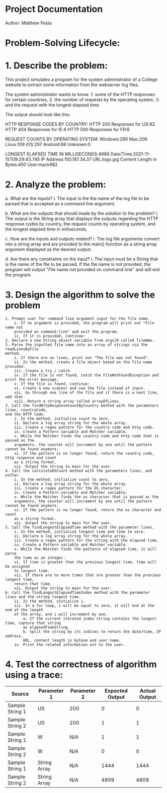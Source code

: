# Project Documentation

Author: Matthew Festa


# Problem-Solving Lifecycle:

# 1. Describe the problem:
This project simulates a program for the system administrator of a College website
to extract some information from the webserver log files. 

The system administrator wants to know:
    1. some of the HTTP responses for certain countries,
    2. the number of requests by the operating system,
    3. and the request with the longest elapsed time.

The output should look like this:

HTTP RESPONSE CODES BY COUNTRY:
HTTP 200 Responses for US:92
HTTP 404 Responses for IE:4
HTTP 500 Responses for FR:6

REQUEST COUNTS BY OPERATING SYSTEM:
Windows:290
Mac:206
Linux:109
iOS:297
Android:98
Unknown:0

LONGEST ELAPSED TIME IN MILLISECONDS:4989
Date/Time:2021-11-15T09:29:43.745
IP Address:150.187.34.37
URL:logo.jpg
Content Length in Bytes:450
User:mack982




# 2. Analyze the problem:

a. What are the inputs?
    i. The input is the the name of the log file to be parsed that is accepted
as a command line argument.



b. What are the outputs that should made by the solution to the problem?
    i. The output is the String array that displays the outputs regarding the
HTTP response codes by country, the request counts by operating system, and the
longest elapsed time in miliseconds.


c. How are the inputs and outputs related?
    i. The log file arguments convert into a string array and are provided to
the main() function as a string array argument displayed as the desired output.

d. Are there any constraints on the input?
    i. The input must be a String that is the name of the file to be parsed. If
the file name is not provided, the program will output  "File name not provided
on command-line" and will exit the program.

# 3. Design the algorithm to solve the problem
    1. Prompt user for command line argument input for the file name.
        i. If no argument is provided, the program will print out "File name not
        provided on command-line" and exit the program.
        ii. If it is provided, continue:
    2. Declare a new String object variable from args[0 called fileNme.
    3. Parse the inputted file name into an array of strings via the readLinesByFile
    method.
        i. If there are no lines, print out "The file was not found".
        ii. In the method, create a file object based on the file name provided.
        iii. Create a try / catch.
        iv. If the file is not found, catch the FileNotFoundException and print the error message.
        v. If the file is found, continue:
        vi. Create a new scanner and use the file instead of input.
        vii. Go through one line of the fila and if there is a next line, add that.
        viii. Return a string array called arrayOfLines.
    3. Call the findHttpResponseCountByCountry method with the parameters lines, countryCode,
    and the HTTP code.
        i. In the method, initialize count to zero.
        ii. Declare a log array string for the whole array.
        iii. Create a regex pattern for the country code and http code.
        iv. Create a Pattern variable and Matcher variable.
        v. While the Matcher finds the country code and http code that is passed as the
        arguments, the counter will increment by one until the pattern cannot be found anymore.
        vi. If the pattern is no longer found, return the country code, http response and count
        as a stirng format.
        vii. Output the string to main for the user.
    4. Call the calculateOSCount method with the parameters lines, and osChar.
        i. In the method, initialize count to zero.
        ii. Declare a log array string for the whole array.
        iii. Create a regex pattern for the OS character.
        iv. Create a Pattern variable and Matcher variable.
        v. While the Matcher finds the os character that is passed as the
        arguments, the counter will increment by one until the pattern cannot be found anymore.
        vi. If the pattern is no longer found, return the os character and count
        as a stirng format.
        vii. Output the string to main for the user.
    5. Call the findLongestElapsedTime method with the parameter lines.
        i. In the method, initialize longest time and time to zero.
        ii. Declare a log array string for the whole array.
        iii. Create a regex pattern for the string with the elapsed time.
        iv. Create a Pattern variable and Matcher variable.
        v. While the Matcher finds the patterns of elapsed time, it will parse
        the tume as an integer.
        vi. If time is greater than the previous longest time, time will be assigned
        to longest time.
        vii. If there are no more times that are greater than the previous longest time,
        return that time.
        vii. Output the string to main for the user.
    6. Call the findLongestElapsedTimeIndex method with the parameter lines and the string longest time.
        ii. In the method, initialize i.
        iii. In a for loop, i will be equal to zero, it will end at the end of the length
        of the array, and i will increment by one.
            a. If the current iterated index string contains the longest time, capture that string
            as elapsedTimeString.
            b. Split the string by its indices to return the date/time, IP address,
            URL, content length in bytesm and user name.
        iv. Print the related information out to the user.



# 4. Test the correctness of algorithm using a trace:

| Source            | Parameter 1  | Parameter 2    | Expected Output    | Actual Output    |
|-----              |--            |-----           |-----               |-----|
|  Sample String 1  | US           |  200           |  0                 |   0              |
|  Sample String 2  | US           |  200           |  1                 |   1              |
|  Sample String 1  | W            |  N/A           |  1                 |   1              |
|  Sample String 2  | W            |  N/A           |  0                 |   0              |
|  Sample String 1  | String Array |  N/A           |   1444             |  1444            |
|  Sample String 2  | String Array |  N/A           |   4809             | 4809             |

